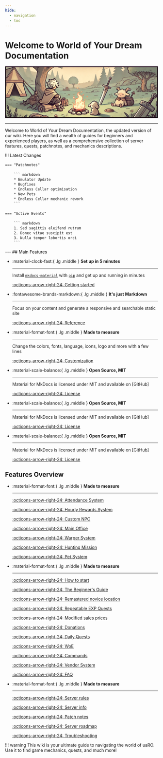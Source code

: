 ```yaml
---
hide:
  - navigation
  - toc
---
```


# Welcome to World of Your Dream Documentation

![Image title](/img/wiki-title.jpg)

---

<div class="grid cards" markdown>
Welcome to World of Your Dream Documentation, the updated version of our wiki. Here you will find a wealth of guides for beginners and experienced players, as well as a comprehensive collection of server features, quests, patchnotes, and mechanics descriptions.

!!! Latest Changes

    === "Patchnotes"

        ``` markdown
        * Emulator Update
        * Bugfixes
        * Endless Cellar optimisation
        * New Pets
        * Endless Cellar mechanic rework
        ```

    === "Active Events"

        ``` markdown
        1. Sed sagittis eleifend rutrum
        2. Donec vitae suscipit est
        3. Nulla tempor lobortis orci
        ```
</div>
---
## Main Features

<div class="grid cards" markdown>

-   :material-clock-fast:{ .lg .middle } __Set up in 5 minutes__

    ---

    Install [`mkdocs-material`](#) with [`pip`](#) and get up
    and running in minutes

    [:octicons-arrow-right-24: Getting started](#)

-   :fontawesome-brands-markdown:{ .lg .middle } __It's just Markdown__

    ---

    Focus on your content and generate a responsive and searchable static site

    [:octicons-arrow-right-24: Reference](#)

-   :material-format-font:{ .lg .middle } __Made to measure__

    ---

    Change the colors, fonts, language, icons, logo and more with a few lines

    [:octicons-arrow-right-24: Customization](#)

-   :material-scale-balance:{ .lg .middle } __Open Source, MIT__

    ---

    Material for MkDocs is licensed under MIT and available on [GitHub]

    [:octicons-arrow-right-24: License](#)

-   :material-scale-balance:{ .lg .middle } __Open Source, MIT__

    ---

    Material for MkDocs is licensed under MIT and available on [GitHub]

    [:octicons-arrow-right-24: License](#)

-   :material-scale-balance:{ .lg .middle } __Open Source, MIT__

    ---

    Material for MkDocs is licensed under MIT and available on [GitHub]

    [:octicons-arrow-right-24: License](#)

</div>


## Features Overview

<div class="grid cards" markdown>

-   :material-format-font:{ .lg .middle } __Made to measure__

    ---

    [:octicons-arrow-right-24: Attendance System](Attendance_System.md)



    [:octicons-arrow-right-24: Hourly Rewards System](Hourly_Rewards_System.md)



    [:octicons-arrow-right-24: Custom NPC](Custom_NPC.md)



    [:octicons-arrow-right-24: Main Office](Main_Office.md)



    [:octicons-arrow-right-24: Warper System](Warper_System.md)



    [:octicons-arrow-right-24: Hunting Mission](Hunting_Mission.md)



    [:octicons-arrow-right-24: Pet System](Pet_System.md)

    
-   :material-format-font:{ .lg .middle } __Made to measure__

    ---

    [:octicons-arrow-right-24: How to start](#)



    [:octicons-arrow-right-24: The Beginner's Guide](#)



    [:octicons-arrow-right-24: Remastered novice location](#)



    [:octicons-arrow-right-24: Repeatable EXP Quests](#)



    [:octicons-arrow-right-24: Modified sales prices](#)



    [:octicons-arrow-right-24: Donations](#)



    [:octicons-arrow-right-24: Daily Quests](#)



    [:octicons-arrow-right-24: WoE](#)



    [:octicons-arrow-right-24: Commands](#)

 

    [:octicons-arrow-right-24: Vendor System](#)



    [:octicons-arrow-right-24: FAQ](#)

-   :material-format-font:{ .lg .middle } __Made to measure__

    ---

    [:octicons-arrow-right-24: Server rules](#)



    [:octicons-arrow-right-24: Server info](#)



    [:octicons-arrow-right-24: Patch notes](#)



    [:octicons-arrow-right-24: Server roadmap](#)



    [:octicons-arrow-right-24: Troubleshooting](#)

</div>
!!! warning
    This wiki is your ultimate guide to navigating the world of uaRO. Use it to find game mechanics, quests, and much more!